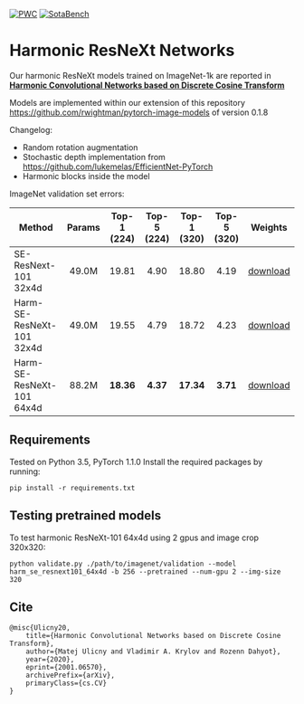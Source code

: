 [![PWC](https://img.shields.io/endpoint.svg?url=https://paperswithcode.com/badge/harmonic-convolutional-networks-based-on/image-classification-on-imagenet)](https://paperswithcode.com/sota/image-classification-on-imagenet?p=harmonic-convolutional-networks-based-on)
[![SotaBench](https://img.shields.io/endpoint.svg?url=https://sotabench.com/api/v0/badge/gh/matej-ulicny/harmonic-networks)](https://sotabench.com/user/matejulicny/repos/matej-ulicny/harmonic-networks)

# Harmonic ResNeXt Networks

Our harmonic ResNeXt models trained on ImageNet-1k are reported in [**Harmonic Convolutional Networks based on Discrete Cosine Transform**](https://arxiv.org/abs/2001.06570)

Models are implemented within our extension of this repository https://github.com/rwightman/pytorch-image-models of version 0.1.8

Changelog:
* Random rotation augmentation
* Stochastic depth implementation from https://github.com/lukemelas/EfficientNet-PyTorch
* Harmonic blocks inside the model

ImageNet validation set errors:

| Method | Params | Top-1 (224) | Top-5 (224) | Top-1 (320) | Top-5 (320) | Weights |
| ------ | :--------: | :---------: | :---------: | :---------: | :---------: | :--------: |
| SE-ResNext-101 32x4d | 49.0M | 19.81 | 4.90 | 18.80 | 4.19 | [download](https://github.com/matej-ulicny/harmonic-networks/releases/download/0.1.0/se_resnext101_32x4d-3250bf17.pth) |
| Harm-SE-ResNeXt-101 32x4d | 49.0M | 19.55 | 4.79 | 18.72 | 4.23 | [download](https://github.com/matej-ulicny/harmonic-networks/releases/download/0.1.0/harm_se_resnext101_32x4d-e5b7b14d.pth) |
| Harm-SE-ResNeXt-101 64x4d | 88.2M | **18.36** | **4.37** | **17.34** | **3.71** | [download](https://github.com/matej-ulicny/harmonic-networks/releases/download/0.1.0/harm_se_resnext101_64x4d-74a0d9f0.pth) |

## Requirements

Tested on Python 3.5, PyTorch 1.1.0
Install the required packages by running:

```
pip install -r requirements.txt
```

## Testing pretrained models

To test harmonic ResNeXt-101 64x4d using 2 gpus and image crop 320x320:

```
python validate.py ./path/to/imagenet/validation --model harm_se_resnext101_64x4d -b 256 --pretrained --num-gpu 2 --img-size 320
```

## Cite

```
@misc{Ulicny20,
    title={Harmonic Convolutional Networks based on Discrete Cosine Transform},
    author={Matej Ulicny and Vladimir A. Krylov and Rozenn Dahyot},
    year={2020},
    eprint={2001.06570},
    archivePrefix={arXiv},
    primaryClass={cs.CV}
}
```
